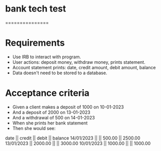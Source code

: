 # bank tech test
===============

# Requirements

* Use IRB to interact with program.
* User actions: deposit money, withdraw money, prints statement.
* Account statement prints: date, credit amount, debit amount, balance
* Data doesn't need to be stored to a database.

# Acceptance criteria

- Given a client makes a deposit of 1000 on 10-01-2023
- And a deposit of 2000 on 13-01-2023
- And a withdrawal of 500 on 14-01-2023
- When she prints her bank statement
- Then she would see:

date || credit || debit || balance
14/01/2023 || || 500.00 || 2500.00
13/01/2023 || 2000.00 || || 3000.00
10/01/2023 || 1000.00 || || 1000.00